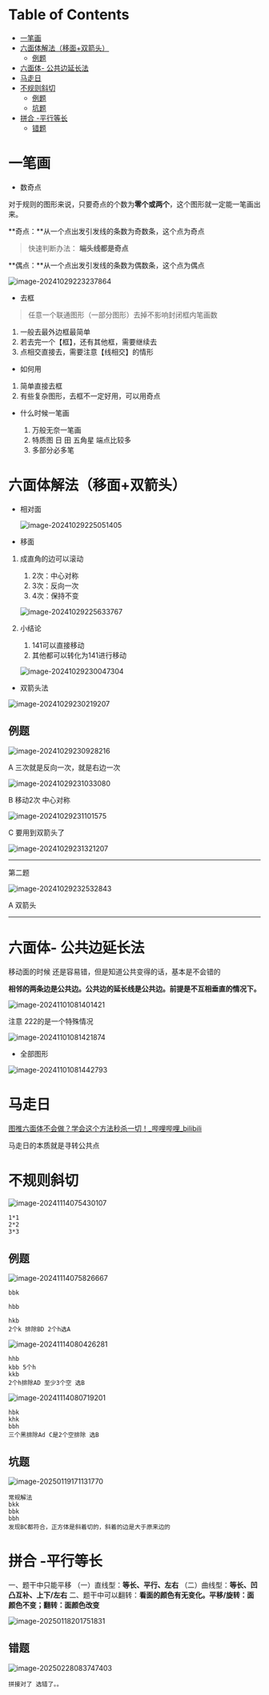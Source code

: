 # Table of Contents

* [一笔画](#一笔画)
* [六面体解法（移面+双箭头）](#六面体解法移面双箭头)
  * [例题](#例题)
* [六面体- 公共边延长法](#六面体--公共边延长法)
* [马走日](#马走日)
* [不规则斜切](#不规则斜切)
  * [例题](#例题-1)
  * [坑题](#坑题)
* [拼合 -平行等长](#拼合--平行等长)
  * [错题](#错题)


# 一笔画

+ 数奇点

对于规则的图形来说，只要奇点的个数为**零个或两个**，这个图形就一定能一笔画出来。

**奇点：**从一个点出发引发线的条数为奇数条，这个点为奇点 

> 快速判断办法： **端头线都是奇点**

**偶点：**从一个点出发引发线的条数为偶数条，这个点为偶点

![image-20241029223237864](.images/image-20241029223237864.png)



+ 去框

> 任意一个联通图形（一部分图形）去掉不影响封闭框内笔画数

1. 一般去最外边框最简单
2. 若去完一个【框】，还有其他框，需要继续去
3. 点相交直接去，需要注意【线相交】的情形





+ 如何用

1. 简单直接去框
2. 有些复杂图形，去框不一定好用，可以用奇点



+ 什么时候一笔画

  1. 万般无奈一笔画
  2. 特质图  日 田 五角星 端点比较多
  3. 多部分必多笔

  

# 六面体解法（移面+双箭头）

+ 相对面

  ![image-20241029225051405](.images/image-20241029225051405.png)

+ 移面

1. 成直角的边可以滚动

   1. 2次：中心对称
   2. 3次：反向一次
   3. 4次：保持不变

   ![image-20241029225633767](.images/image-20241029225633767.png)

2. 小结论
   1. 141可以直接移动
   2. 其他都可以转化为141进行移动

   ![image-20241029230047304](.images/image-20241029230047304.png)



+ 双箭头法



![image-20241029230219207](.images/image-20241029230219207.png)

## 例题

![image-20241029230928216](.images/image-20241029230928216.png)

A 三次就是反向一次，就是右边一次

![image-20241029231033080](.images/image-20241029231033080.png)

B 移动2次 中心对称

![image-20241029231101575](.images/image-20241029231101575.png)

C 要用到双箭头了



![image-20241029231321207](.images/image-20241029231321207.png)

----------------------

第二题

![image-20241029232532843](.images/image-20241029232532843.png)

A 双箭头

-------------------------



#  六面体- 公共边延长法

移动面的时候 还是容易错，但是知道公共变得的话，基本是不会错的

**相邻的两条边是公共边。公共边的延长线是公共边。前提是不互相垂直的情况下。**

![image-20241101081401421](.images/image-20241101081401421.png)

注意 222的是一个特殊情况

![image-20241101081421874](.images/image-20241101081421874.png)



+ 全部图形



![image-20241101081442793](.images/image-20241101081442793.png)



# 马走日

[图推六面体不会做？学会这个方法秒杀一切！_哔哩哔哩_bilibili](https://www.bilibili.com/video/BV1BG4y1q7U1/?spm_id_from=333.788.recommend_more_video.1&vd_source=44d93b70850a7f4ce188ceb0f0305535)

马走日的本质就是寻转公共点



# 不规则斜切

![image-20241114075430107](.images/image-20241114075430107.png)

```
1*1
2*2
3*3
```



## 例题

![image-20241114075826667](.images/image-20241114075826667.png)

```
bbk

hbb

hkb    
2个k 排除BD 2个h选A
```

![image-20241114080426281](.images/image-20241114080426281.png)

```
hhb   
kbb 5个h
kkb
2个h排除AD 至少3个空 选B
```

![image-20241114080719201](.images/image-20241114080719201.png)

```
hbk
khk
bbh
三个黑排除Ad C是2个空排除 选B
```



## 坑题

![image-20250119171131770](.images/image-20250119171131770.png)

```
常规解法
bkk
bbk
bbh
发现BC都符合，正方体是斜着切的，斜着的边是大于原来边的
```





# 拼合 -平行等长

一、题干中只能平移
（一）直线型：**等长、平行、左右**
（二）曲线型：**等长、凹凸互补、上下/左右**
二、题干中可以翻转：**看面的颜色有无变化。平移/旋转：面颜色不变；翻转：面颜色改变**



![image-20250118201751831](.images/image-20250118201751831.png)

## 错题

![image-20250228083747403](.images/image-20250228083747403.png)

```
拼接对了 选错了。。
```


